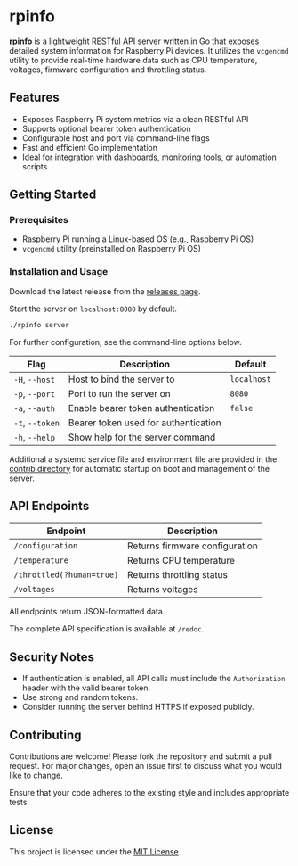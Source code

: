 # rpinfo

**rpinfo** is a lightweight RESTful API server written in Go that exposes
detailed system information for Raspberry Pi devices. It utilizes the
`vcgencmd` utility to provide real-time hardware data such as CPU temperature,
voltages, firmware configuration and throttling status.

## Features

- Exposes Raspberry Pi system metrics via a clean RESTful API
- Supports optional bearer token authentication
- Configurable host and port via command-line flags
- Fast and efficient Go implementation
- Ideal for integration with dashboards, monitoring tools, or automation scripts

## Getting Started

### Prerequisites

- Raspberry Pi running a Linux-based OS (e.g., Raspberry Pi OS)
- `vcgencmd` utility (preinstalled on Raspberry Pi OS)

### Installation and Usage

Download the latest release from the [releases page](https://github.com/tschaefer/rpinfo/releases).

Start the server on `localhost:8080` by default.

```bash
./rpinfo server
```
For further configuration, see the command-line options below.

| Flag            | Description                          | Default     |
|-----------------|--------------------------------------|-------------|
| `-H`, `--host`  | Host to bind the server to           | `localhost` |
| `-p`, `--port`  | Port to run the server on            | `8080`      |
| `-a`, `--auth`  | Enable bearer token authentication   | `false`     |
| `-t`, `--token` | Bearer token used for authentication |             |
| `-h`, `--help`  | Show help for the server command     |             |

Additional a systemd service file and environment file are provided in the
[contrib directory](https://github.com/tschaefer/rpinfo/tree/main/contrib) for automatic startup on boot and management of the
server.

## API Endpoints

| Endpoint                  | Description                    |
|---------------------------|--------------------------------|
| `/configuration`          | Returns firmware configuration |
| `/temperature`            | Returns CPU temperature        |
| `/throttled(?human=true)` | Returns throttling status      |
| `/voltages`               | Returns voltages               |

All endpoints return JSON-formatted data.

The complete API specification is available at `/redoc`.

## Security Notes

- If authentication is enabled, all API calls must include the `Authorization`
header with the valid bearer token.
- Use strong and random tokens.
- Consider running the server behind HTTPS if exposed publicly.

## Contributing

Contributions are welcome! Please fork the repository and submit a pull request.
For major changes, open an issue first to discuss what you would like to change.

Ensure that your code adheres to the existing style and includes appropriate tests.

## License

This project is licensed under the [MIT License](LICENSE).
